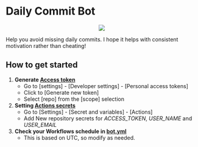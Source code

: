 # Daily Commit Bot
<p align="center">
   <img src="https://github.com/EunhoMoon/daily-commit-bot/assets/87683930/35b3b2e5-8937-44c5-bf69-a9266379dc64"/>
</p>

Help you avoid missing daily commits. I hope it helps with consistent motivation rather than cheating!

## How to get started

1. **Generate <u>Access token</u>**
   - Go to [settings] - [Developer settings] - [Personal access tokens]
   - Click to [Generate new token]
   - Select [repo] from the [scope] selection
2. **Setting <u>Actions secrets</u>**
   - Go to [Settings] - [Secret and variables] - [Actions]
   - Add New repository secrets for _ACCESS_TOKEN_, _USER_NAME_ and _USER_EMAIL_
3. **Check your Workflows schedule in <u>bot.yml</u>**
   - This is based on UTC, so modify as needed.


